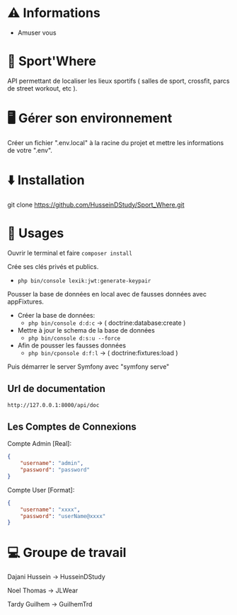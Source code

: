 # ⚠ Informations

- Amuser vous

# 💪 Sport'Where

API permettant de localiser les lieux sportifs ( salles de sport, crossfit, parcs de street workout, etc ).

# 🖥️ Gérer son environnement

Créer un fichier ".env.local" à la racine du projet et mettre les informations de votre ".env".

# ⬇️ Installation

git clone https://github.com/HusseinDStudy/Sport_Where.git

# 📖 Usages

Ouvrir le terminal et faire ```composer install```

Crée ses clés privés et publics.

- ```php bin/console lexik:jwt:generate-keypair```

Pousser la base de données en local avec de fausses données avec appFixtures.

- Créer la base de données:
  - ```php bin/console d:d:c``` -> ( doctrine:database:create )
- Mettre à jour le schema de la base de données
  - ```php bin/console d:s:u --force```
- Afin de pousser les fausses données
  - ```php bin/cponsole d:f:l``` -> ( doctrine:fixtures:load )

Puis démarrer le server Symfony avec "symfony serve"

## Url de documentation

```http://127.0.0.1:8000/api/doc```

## Les Comptes de Connexions

Compte Admin [Real]:

```json
{
    "username": "admin",
    "password": "password"
}
```

Compte User [Format]:

```json
{
    "username": "xxxx",
    "password": "userName@xxxx"
}
```

# 💻 Groupe de travail

Dajani Hussein -> HusseinDStudy

Noel Thomas -> JLWear

Tardy Guilhem -> GuilhemTrd
